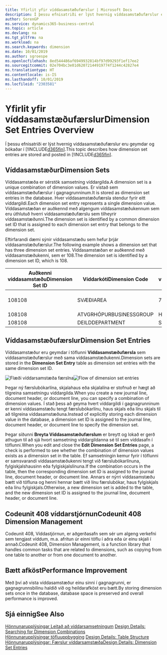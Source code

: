 ```yaml
---
title: Yfirlit yfir víddasamstæðufærslur | Microsoft Docs
description: Í þessu efnisatriði er lýst hvernig víddasamstæðufærslur eru geymdar og bókaðar í Dynamics 365.
author: SorenGP
ms.service: dynamics365-business-central
ms.topic: article
ms.devlang: na
ms.tgt_pltfrm: na
ms.workload: na
ms.search.keywords: dimension
ms.date: 10/01/2019
ms.author: sgroespe
ms.openlocfilehash: 8ed544486af6949932814bf97d99293f1ef17ee2
ms.sourcegitcommit: 02e704bc3e01d62072144919774f1244c42827e4
ms.translationtype: HT
ms.contentlocale: is-IS
ms.lasthandoff: 10/01/2019
ms.locfileid: "2303581"
---
```

# <a name="dimension-set-entries-overview"></a><span data-ttu-id="70c6e-103">Yfirlit yfir víddasamstæðufærslur</span><span class="sxs-lookup"><span data-stu-id="70c6e-103">Dimension Set Entries Overview</span></span>
<span data-ttu-id="70c6e-104">Í þessu efnisatriði er lýst hvernig víddasamstæðufærslur eru geymdar og bókaðar í [!INCLUDE[d365fin](includes/d365fin_md.md)].</span><span class="sxs-lookup"><span data-stu-id="70c6e-104">This topic describes how dimension set entries are stored and posted in [!INCLUDE[d365fin](includes/d365fin_md.md)].</span></span>  

## <a name="dimension-sets"></a><span data-ttu-id="70c6e-105">Víddasamstæður</span><span class="sxs-lookup"><span data-stu-id="70c6e-105">Dimension Sets</span></span>  
<span data-ttu-id="70c6e-106">Víddasamstæða er sérstök samsetning víddargilda.</span><span class="sxs-lookup"><span data-stu-id="70c6e-106">A dimension set is a unique combination of dimension values.</span></span> <span data-ttu-id="70c6e-107">Er vistað sem víddasamstæðufærslur í gagnagrunninum.</span><span class="sxs-lookup"><span data-stu-id="70c6e-107">It is stored as dimension set entries in the database.</span></span> <span data-ttu-id="70c6e-108">Hver víddasamstæðufærsla stendur fyrir eitt víddargildi.</span><span class="sxs-lookup"><span data-stu-id="70c6e-108">Each dimension set entry represents a single dimension value.</span></span> <span data-ttu-id="70c6e-109">Víddasamstæðan er auðkennd með algengum víddasamstæðukennum sem eru úthlutuð hverri víddasamstæðufærslu sem tilheyrir víddasamstæðunni.</span><span class="sxs-lookup"><span data-stu-id="70c6e-109">The dimension set is identified by a common dimension set ID that is assigned to each dimension set entry that belongs to the dimension set.</span></span>  

<span data-ttu-id="70c6e-110">Eftirfarandi dæmi sýnir víddasamstæðu sem hefur þrjár víddasamstæðufærslur.</span><span class="sxs-lookup"><span data-stu-id="70c6e-110">The following example shows a dimension set that has three dimension set entries.</span></span> <span data-ttu-id="70c6e-111">Víddasamstæðan er auðkennd með víddasamstæðukenni, sem er 108.</span><span class="sxs-lookup"><span data-stu-id="70c6e-111">The dimension set is identified by a dimension set ID, which is 108.</span></span>  

|<span data-ttu-id="70c6e-112">Auðkenni víddasamstæðu</span><span class="sxs-lookup"><span data-stu-id="70c6e-112">Dimension Set ID</span></span>|<span data-ttu-id="70c6e-113">Víddarkóti</span><span class="sxs-lookup"><span data-stu-id="70c6e-113">Dimension Code</span></span>|<span data-ttu-id="70c6e-114">Gildiskóti víddar</span><span class="sxs-lookup"><span data-stu-id="70c6e-114">Dimension Value Code</span></span>|<span data-ttu-id="70c6e-115">Nafn víddagildis</span><span class="sxs-lookup"><span data-stu-id="70c6e-115">Dimension Value Name</span></span>|  
|----------------------|--------------------|--------------------------|--------------------------|  
|<span data-ttu-id="70c6e-116">108</span><span class="sxs-lookup"><span data-stu-id="70c6e-116">108</span></span>|<span data-ttu-id="70c6e-117">SVÆÐI</span><span class="sxs-lookup"><span data-stu-id="70c6e-117">AREA</span></span>|<span data-ttu-id="70c6e-118">70</span><span class="sxs-lookup"><span data-stu-id="70c6e-118">70</span></span>|<span data-ttu-id="70c6e-119">Norður Ameríka</span><span class="sxs-lookup"><span data-stu-id="70c6e-119">America North</span></span>|  
|<span data-ttu-id="70c6e-120">108</span><span class="sxs-lookup"><span data-stu-id="70c6e-120">108</span></span>|<span data-ttu-id="70c6e-121">ATVGRHÓPUR</span><span class="sxs-lookup"><span data-stu-id="70c6e-121">BUSINESSGROUP</span></span>|<span data-ttu-id="70c6e-122">HOME</span><span class="sxs-lookup"><span data-stu-id="70c6e-122">HOME</span></span>|<span data-ttu-id="70c6e-123">Heimili</span><span class="sxs-lookup"><span data-stu-id="70c6e-123">Home</span></span>|  
|<span data-ttu-id="70c6e-124">108</span><span class="sxs-lookup"><span data-stu-id="70c6e-124">108</span></span>|<span data-ttu-id="70c6e-125">DEILD</span><span class="sxs-lookup"><span data-stu-id="70c6e-125">DEPARTMENT</span></span>|<span data-ttu-id="70c6e-126">SALA</span><span class="sxs-lookup"><span data-stu-id="70c6e-126">SALES</span></span>|<span data-ttu-id="70c6e-127">Sala</span><span class="sxs-lookup"><span data-stu-id="70c6e-127">Sales</span></span>|  

## <a name="dimension-set-entries"></a><span data-ttu-id="70c6e-128">Víddasamstæðufærslur</span><span class="sxs-lookup"><span data-stu-id="70c6e-128">Dimension Set Entries</span></span>  
<span data-ttu-id="70c6e-129">Víddasamstæður eru geymdar í töflunni **Víddasamstæðufærsla** sem víddasamstæðufærslur með sama víddasamstæðukenni.</span><span class="sxs-lookup"><span data-stu-id="70c6e-129">Dimension sets are stored in the **Dimension Set Entry** table as dimension set entries with the same dimension set ID.</span></span>  

<span data-ttu-id="70c6e-130">![Flæði víddarsamstæða færslna](media/dimensionentrynav7.png "Flæði víddarsamstæða færslna")</span><span class="sxs-lookup"><span data-stu-id="70c6e-130">![Flow of dimension set entries](media/dimensionentrynav7.png "Flow of dimension set entries")</span></span>  

<span data-ttu-id="70c6e-131">Þegar ný færslubókarlína, skjalahaus eða skjalalína er stofnuð er hægt að tilgreina samsetningu víddargilda.</span><span class="sxs-lookup"><span data-stu-id="70c6e-131">When you create a new journal line, document header, or document line, you can specify a combination of dimension values.</span></span> <span data-ttu-id="70c6e-132">Í stað þess að geyma hvert víddargildi í gagnagrunninum er kenni víddasamstæðu tengt færslubókarlínu, haus skjals eða línu skjals til að tilgreina víddasamstæðuna.</span><span class="sxs-lookup"><span data-stu-id="70c6e-132">Instead of explicitly storing each dimension value in the database, a dimension set ID is assigned to the journal line, document header, or document line to specify the dimension set.</span></span>  

<span data-ttu-id="70c6e-133">Þegar síðunni **Breyta Víddasamstæðufærslum** er breytt og lokað er gerð athugun til að sjá hvort samsetning víddargildanna sé til sem víddasafn í töflunni.</span><span class="sxs-lookup"><span data-stu-id="70c6e-133">When you edit and close the **Edit Dimension Set Entries** page, a check is performed to see whether the combination of dimension values exists as a dimension set in the table.</span></span> <span data-ttu-id="70c6e-134">Ef samsetningin kemur fyrir í töflunni er samsvarandi víddasamstæðukenni tengt við færslubókarlínuna, fylgiskjalshausinn eða fylgiskjalslínuna.</span><span class="sxs-lookup"><span data-stu-id="70c6e-134">If the combination occurs in the table, then the corresponding dimension set ID is assigned to the journal line, document header, or document line.</span></span> <span data-ttu-id="70c6e-135">Annars er nýrri víddasamstæðu bætt við töfluna og henni hennar bætt við línu færslubókar, haus fylgiskjals eða línu fylgiskjals.</span><span class="sxs-lookup"><span data-stu-id="70c6e-135">Otherwise, a new dimension set is added to the table, and the new dimension set ID is assigned to the journal line, document header, or document line.</span></span>

## <a name="codeunit-408-dimension-management"></a><span data-ttu-id="70c6e-136">Codeunit 408 víddarstjórnun</span><span class="sxs-lookup"><span data-stu-id="70c6e-136">Codeunit 408 Dimension Management</span></span>
<span data-ttu-id="70c6e-137">Codeunit 408, Víddastjórnun, er aðgerðasafn sem sér um algeng verkefni sem tengjast víddum, m.a. afritun úr einni töflu í aðra eða úr einu skjali í annað.</span><span class="sxs-lookup"><span data-stu-id="70c6e-137">Codeunit 408, Dimension Management, is a function library that handles common tasks that are related to dimensions, such as copying from one table to another or from one document to another.</span></span>

## <a name="performance-improvement"></a><span data-ttu-id="70c6e-138">Bætt afköst</span><span class="sxs-lookup"><span data-stu-id="70c6e-138">Performance Improvement</span></span>  
<span data-ttu-id="70c6e-139">Með því að vista víddasamstæður einu sinni í gagnagrunni, er gagnagrunnsbilinu haldið við og heildarafköst eru bætt.</span><span class="sxs-lookup"><span data-stu-id="70c6e-139">By storing dimension sets once in the database, database space is preserved and overall performance is improved.</span></span>  

## <a name="see-also"></a><span data-ttu-id="70c6e-140">Sjá einnig</span><span class="sxs-lookup"><span data-stu-id="70c6e-140">See Also</span></span>  
<span data-ttu-id="70c6e-141">[Hönnunarupplýsingar Leitað að víddarsamsetningum](design-details-searching-for-dimension-combinations.md) </span><span class="sxs-lookup"><span data-stu-id="70c6e-141">[Design Details: Searching for Dimension Combinations](design-details-searching-for-dimension-combinations.md) </span></span>  
<span data-ttu-id="70c6e-142">[Hönnunarupplýsingar töfluuppbygging](design-details-table-structure.md) </span><span class="sxs-lookup"><span data-stu-id="70c6e-142">[Design Details: Table Structure](design-details-table-structure.md) </span></span>  
[<span data-ttu-id="70c6e-143">Hönnunarupplýsingar: Færslur víddarsamstæða</span><span class="sxs-lookup"><span data-stu-id="70c6e-143">Design Details: Dimension Set Entries</span></span>](design-details-dimension-set-entries.md)   
